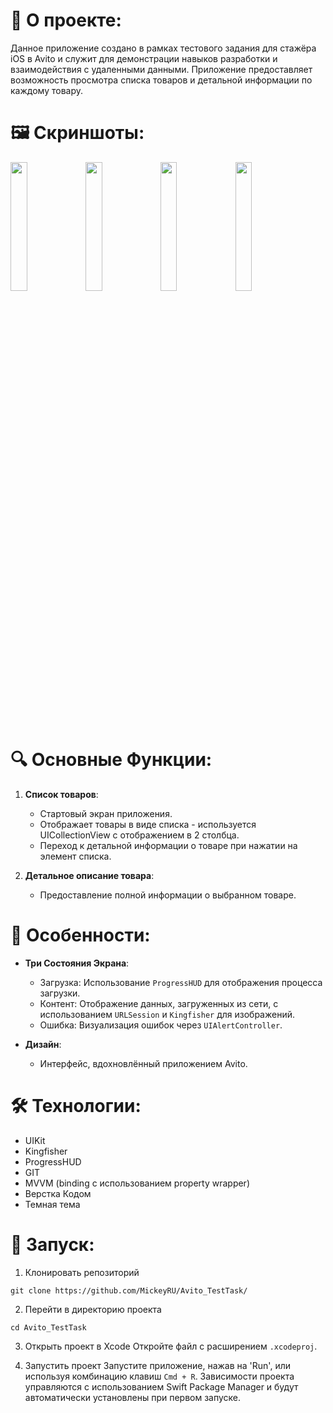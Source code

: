 # 🚀 **О проекте**:  

Данное приложение создано в рамках тестового задания для стажёра iOS в Avito и служит для демонстрации навыков разработки и взаимодействия с удаленными данными. Приложение предоставляет возможность просмотра списка товаров и детальной информации по каждому товару.

# 🖼️ **Скриншоты**:

<p float="left">
  <img src="https://github.com/MickeyRU/Avito_TestTask/assets/91372236/026ee45a-d660-41a3-acfe-f3302c0752ed" width="23%" />
  <img src="https://github.com/MickeyRU/Avito_TestTask/assets/91372236/b4ddbeff-38c8-427d-a44c-7f4a42369dfa" width="23%" /> 
  <img src="https://github.com/MickeyRU/Avito_TestTask/assets/91372236/4851dbea-e558-4dad-ad39-3923097e0bb7" width="23%" />
  <img src="https://github.com/MickeyRU/Avito_TestTask/assets/91372236/ca30f64e-b2d7-4cbe-b8f8-34364896d4f1" width="23%" />
</p>

# 🔍 **Основные Функции**:

1. **Список товаров**:   
   - Стартовый экран приложения.
   - Отображает товары в виде списка - используется UICollectionView с отображением в 2 столбца.
   - Переход к детальной информации о товаре при нажатии на элемент списка.

2. **Детальное описание товара**:   
   - Предоставление полной информации о выбранном товаре.

# 🌟 **Особенности**:

- **Три Состояния Экрана**:   
   - Загрузка: Использование `ProgressHUD` для отображения процесса загрузки.
   - Контент: Отображение данных, загруженных из сети, с использованием `URLSession` и `Kingfisher` для изображений.
   - Ошибка: Визуализация ошибок через `UIAlertController`.

- **Дизайн**:   
   - Интерфейс, вдохновлённый приложением Avito.

# 🛠 **Технологии**:

- UIKit
- Kingfisher
- ProgressHUD
- GIT
- MVVM (binding с использованием property wrapper)
- Верстка Кодом
- Темная тема

# 🚀 **Запуск**:

1. Клонировать репозиторий
```
git clone https://github.com/MickeyRU/Avito_TestTask/

```

2. Перейти в директорию проекта
```
cd Avito_TestTask

```

3. Открыть проект в Xcode
Откройте файл с расширением `.xcodeproj`.

4. Запустить проект
Запустите приложение, нажав на 'Run', или используя комбинацию клавиш `Cmd + R`. Зависимости проекта управляются с использованием Swift Package Manager и будут автоматически установлены при первом запуске.
